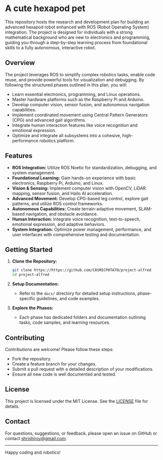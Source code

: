 
# A cute hexapod pet 

This repository hosts the research and development plan for building an advanced hexapod robot enhanced with ROS (Robot Operating System) integration. The project is designed for individuals with a strong mathematical background who are new to electronics and programming, guiding you through a step-by-step learning process from foundational skills to a fully autonomous, interactive robot.

## Overview

The project leverages ROS to simplify complex robotics tasks, enable code reuse, and provide powerful tools for visualization and debugging. By following the structured phases outlined in this plan, you will:
- Learn essential electronics, programming, and Linux operations.
- Master hardware platforms such as the Raspberry Pi and Arduino.
- Develop computer vision, sensor fusion, and autonomous navigation capabilities.
- Implement coordinated movement using Central Pattern Generators (CPG) and advanced gait algorithms.
- Integrate human interaction features like voice recognition and emotional expression.
- Optimize and integrate all subsystems into a cohesive, high-performance robotics platform.

## Features

- **ROS Integration:** Utilize ROS Noetic for standardization, debugging, and system management.
- **Foundational Learning:** Gain hands-on experience with basic electronics, Raspberry Pi, Arduino, and Linux.
- **Vision & Sensing:** Implement computer vision with OpenCV, LiDAR mapping, sensor fusion, and Hailo AI acceleration.
- **Advanced Movement:** Develop CPG-based leg control, explore gait patterns, and utilize ROS control frameworks.
- **Autonomous Capabilities:** Create terrain-adaptive movement, SLAM-based navigation, and obstacle avoidance.
- **Human Interaction:** Integrate voice recognition, text-to-speech, emotional expression, and adaptive behaviors.
- **System Integration:** Optimize power management, performance, and user interfaces with comprehensive testing and documentation.

## Getting Started

1. **Clone the Repository:**
   ```bash
   git clone https://https://github.com/C0SMICP0TAT0/project-alfred
   cd project-alfred
   ```

2. **Setup Documentation:**
   - Refer to the `docs/` directory for detailed setup instructions, phase-specific guidelines, and code examples.

3. **Explore the Phases:**
   - Each phase has dedicated folders and documentation outlining tasks, code samples, and learning resources.

## Contributing

Contributions are welcome! Please follow these steps:
- Fork the repository.
- Create a feature branch for your changes.
- Submit a pull request with a detailed description of your modifications.
- Ensure all new code is well documented and tested.

## License

This project is licensed under the MIT License. See the [LICENSE](LICENSE) file for details.

## Contact

For questions, suggestions, or feedback, please open an issue on GitHub or contact shrishjroy@gmail.com.

---

Happy coding and robotics!
